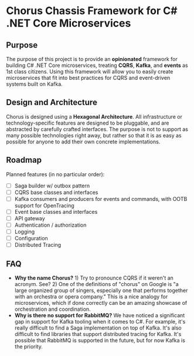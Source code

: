 # Chorus Chassis Framework for C# .NET Core Microservices
## Purpose
The purpose of this project is to provide an **opinionated** framework for building C# .NET Core microservices, treating **CQRS**, **Kafka**, and **events** as 1st class citizens. Using this framework will allow you to easily create microservices that fit into best practices for CQRS and event-driven systems built on Kafka.

## Design and Architecture
Chorus is designed using a **Hexagonal Architecture**. All infrastructure or technology-specific features are designed to be pluggable, and are abstracted by carefully crafted interfaces. The purpose is not to support as many possible technologies right away, but rather so that it is as easy as possible for anyone to add their own concrete implementations.

## Roadmap
Planned features (in no particular order):
- [ ] Saga builder w/ outbox pattern
- [ ] CQRS base classes and interfaces
- [ ] Kafka consumers and producers for events and commands, with OOTB support for OpenTracing
- [ ] Event base classes and interfaces
- [ ] API gateway
- [ ] Authentication / authorization
- [ ] Logging
- [ ] Configuration
- [ ] Distributed Tracing

## FAQ
- **Why the name Chorus?** 1) Try to pronounce CQRS if it weren't an acronym. See? 2) One of the definitions of "chorus" on Google is "a large organized group of singers, especially one that performs together with an orchestra or opera company." This is a nice analogy for microservices, which if done correctly can be an amazing showcase of orchestration and coordination.
- **Why is there no support for RabbitMQ?** We have noticed a significant gap in support for Kafka tooling when it comes to C#. For example, it's really difficult to find a Saga implementation on top of Kafka. It's also difficult to find libraries that support distributed tracing for Kafka. It's possible that RabbitMQ is supported in the future, but for now Kafka is the priority.

